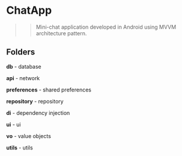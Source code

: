 # ChatApp 
>>Mini-chat application developed in Android using MVVM architecture pattern.

## Folders
**db** - database

**api** - network

**preferences** - shared preferences

**repository** - repository

**di** - dependency injection

**ui** - ui

**vo** - value objects

**utils** - utils

